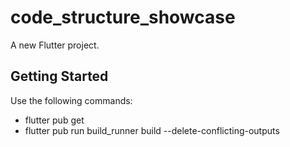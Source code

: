 # code_structure_showcase

A new Flutter project.

## Getting Started
Use the following commands:
- flutter pub get
- flutter pub run build_runner build --delete-conflicting-outputs
